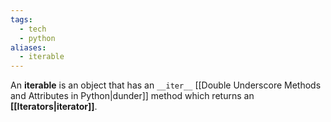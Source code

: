 ```yaml
---
tags:
  - tech
  - python
aliases:
  - iterable
---
```

An **iterable** is an object that has an `__iter__` [[Double Underscore Methods and Attributes in Python|dunder]] method which returns an **[[Iterators|iterator]]**.